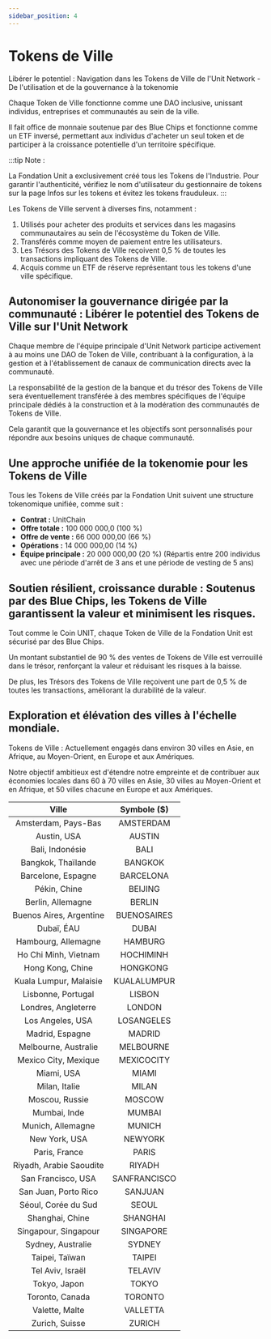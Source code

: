 ```yaml
---
sidebar_position: 4
---
```


# Tokens de Ville

Libérer le potentiel : Navigation dans les Tokens de Ville de l'Unit Network - De l'utilisation et de la gouvernance à la tokenomie

Chaque Token de Ville fonctionne comme une DAO inclusive, unissant individus, entreprises et communautés au sein de la ville.

Il fait office de monnaie soutenue par des Blue Chips et fonctionne comme un ETF inversé, permettant aux individus d'acheter un seul token et de participer à la croissance potentielle d'un territoire spécifique.

:::tip Note :

La Fondation Unit a exclusivement créé tous les Tokens de l'Industrie. Pour garantir l'authenticité, vérifiez le nom d'utilisateur du gestionnaire de tokens sur la page Infos sur les tokens et évitez les tokens frauduleux.
:::

Les Tokens de Ville servent à diverses fins, notamment :

1. Utilisés pour acheter des produits et services dans les magasins communautaires au sein de l'écosystème du Token de Ville.
2. Transférés comme moyen de paiement entre les utilisateurs.
3. Les Trésors des Tokens de Ville reçoivent 0,5 % de toutes les transactions impliquant des Tokens de Ville.
4. Acquis comme un ETF de réserve représentant tous les tokens d'une ville spécifique.

## Autonomiser la gouvernance dirigée par la communauté : Libérer le potentiel des Tokens de Ville sur l'Unit Network

Chaque membre de l'équipe principale d'Unit Network participe activement à au moins une DAO de Token de Ville, contribuant à la configuration, à la gestion et à l'établissement de canaux de communication directs avec la communauté.

La responsabilité de la gestion de la banque et du trésor des Tokens de Ville sera éventuellement transférée à des membres spécifiques de l'équipe principale dédiés à la construction et à la modération des communautés de Tokens de Ville.

Cela garantit que la gouvernance et les objectifs sont personnalisés pour répondre aux besoins uniques de chaque communauté.

## Une approche unifiée de la tokenomie pour les Tokens de Ville

Tous les Tokens de Ville créés par la Fondation Unit suivent une structure tokenomique unifiée, comme suit :

- **Contrat :** UnitChain
- **Offre totale :** 100 000 000,0 (100 %)
- **Offre de vente :** 66 000 000,00 (66 %)
- **Opérations :** 14 000 000,00 (14 %)
- **Équipe principale :** 20 000 000,00 (20 %) (Répartis entre 200 individus avec une période d'arrêt de 3 ans et une période de vesting de 5 ans)

## Soutien résilient, croissance durable : Soutenus par des Blue Chips, les Tokens de Ville garantissent la valeur et minimisent les risques.

Tout comme le Coin UNIT, chaque Token de Ville de la Fondation Unit est sécurisé par des Blue Chips.

Un montant substantiel de 90 % des ventes de Tokens de Ville est verrouillé dans le trésor, renforçant la valeur et réduisant les risques à la baisse.

De plus, les Trésors des Tokens de Ville reçoivent une part de 0,5 % de toutes les transactions, améliorant la durabilité de la valeur.

## Exploration et élévation des villes à l'échelle mondiale.

Tokens de Ville : Actuellement engagés dans environ 30 villes en Asie, en Afrique, au Moyen-Orient, en Europe et aux Amériques.

Notre objectif ambitieux est d'étendre notre empreinte et de contribuer aux économies locales dans 60 à 70 villes en Asie, 30 villes au Moyen-Orient et en Afrique, et 50 villes chacune en Europe et aux Amériques.

|          Ville          | Symbole ($)  |
| :---------------------: | :----------: |
|   Amsterdam, Pays-Bas   |  AMSTERDAM   |
|       Austin, USA       |    AUSTIN    |
|     Bali, Indonésie     |     BALI     |
|   Bangkok, Thaïlande    |   BANGKOK    |
|   Barcelone, Espagne    |  BARCELONA   |
|      Pékin, Chine       |   BEIJING    |
|    Berlin, Allemagne    |    BERLIN    |
| Buenos Aires, Argentine | BUENOSAIRES  |
|       Dubaï, ÉAU        |    DUBAI     |
|   Hambourg, Allemagne   |   HAMBURG    |
|  Ho Chi Minh, Vietnam   |  HOCHIMINH   |
|    Hong Kong, Chine     |   HONGKONG   |
| Kuala Lumpur, Malaisie  | KUALALUMPUR  |
|   Lisbonne, Portugal    |    LISBON    |
|   Londres, Angleterre   |    LONDON    |
|    Los Angeles, USA     |  LOSANGELES  |
|     Madrid, Espagne     |    MADRID    |
|  Melbourne, Australie   |  MELBOURNE   |
|  Mexico City, Mexique   |  MEXICOCITY  |
|       Miami, USA        |    MIAMI     |
|      Milan, Italie      |    MILAN     |
|     Moscou, Russie      |    MOSCOW    |
|      Mumbai, Inde       |    MUMBAI    |
|    Munich, Allemagne    |    MUNICH    |
|      New York, USA      |   NEWYORK    |
|      Paris, France      |    PARIS     |
| Riyadh, Arabie Saoudite |    RIYADH    |
|   San Francisco, USA    | SANFRANCISCO |
|  San Juan, Porto Rico   |   SANJUAN    |
|   Séoul, Corée du Sud   |    SEOUL     |
|     Shanghai, Chine     |   SHANGHAI   |
|  Singapour, Singapour   |  SINGAPORE   |
|    Sydney, Australie    |    SYDNEY    |
|     Taipei, Taïwan      |    TAIPEI    |
|    Tel Aviv, Israël     |   TELAVIV    |
|      Tokyo, Japon       |    TOKYO     |
|     Toronto, Canada     |   TORONTO    |
|     Valette, Malte      |   VALLETTA   |
|     Zurich, Suisse      |    ZURICH    |

